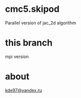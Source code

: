 # cmc5.skipod
Parallel version of jac_2d algorithm

# this branch
mpi version

# about
kde97@yandex.ru
